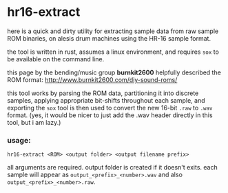 # hr16-extract

here is a quick and dirty utility for extracting sample data from raw sample ROM binaries, on alesis drum machines using the HR-16 sample format.

the tool is written in rust, assumes a linux environment, and requires `sox` to be available on the command line.

this page by the bending/music group **burnkit2600** helpfully described the ROM format:
http://www.burnkit2600.com/diy-sound-roms/

this tool works by parsing the ROM data, partitioning it into discrete samples, applying appropriate bit-shifts throughout each sample, and exporting 
the `sox` tool is then used to convert the new 16-bit `.raw` to `.wav` format. (yes, it would be nicer to just add the .wav header directly in this tool, but i am lazy.)

### usage:

`hr16-extract <ROM> <output folder> <output filename prefix>`

all arguments are required.
output folder is created if it doesn't exits.
each sample will appear as `output_<prefix>_<number>.wav` and also `output_<prefix>_<number>.raw`. 